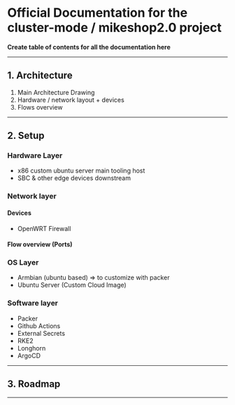 # Official Documentation for the cluster-mode / mikeshop2.0 project

**Create table of contents for all the documentation here**

---
## 1. Architecture

1. Main Architecture Drawing
2. Hardware / network layout + devices
3. Flows overview 

---
## 2. Setup

### Hardware Layer

- x86 custom ubuntu server main tooling host
- SBC & other edge devices downstream

### Network layer

#### Devices

- OpenWRT Firewall

#### Flow overview (Ports)

### OS Layer

- Armbian (ubuntu based) => to customize with packer
- Ubuntu Server (Custom Cloud Image)

### Software layer

- Packer
- Github Actions
- External Secrets
- RKE2
- Longhorn
- ArgoCD

---


## 3. Roadmap

---
